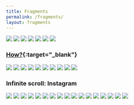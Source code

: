 ```yaml
---
title: Fragments
permalink: /fragments/
layout: fragments
---
```


![](/images/archive/zazz_multi.jpg)
![](/images/archive/zazz_multi02.jpg)
![](/images/archive/zazz_sketch.jpg)
![](/images/archive/zazz_flash.gif)
![](/images/archive/editorial01.jpg)
![](/images/archive/editorial02.jpg)
![](/images/archive/editorial03.jpg#caption)
### [How?](https://www.instagram.com/p/BcG7bpeAqrh/?utm_source=ig_web_copy_link){:target="\_blank"}
![](/images/archive/univers.jpg)
![](/images/archive/emergenceofsimplegeometries.png)
![](/images/archive/ageofadz.png)
![](/images/archive/ageofadz_stencil.png)
![](/images/archive/badcomm.jpg)
![](/images/archive/solarsystem01.jpg)
![](/images/archive/solarsystem02.jpg)
![](/images/archive/cuss.gif)
![](/images/archive/moire.jpg)
![](/images/archive/infinitescroll.jpg#caption)
### Infinite scroll: Instagram
![](/images/archive/typesketch003.jpg)
![](/images/archive/typesketch001.jpg)
![](/images/archive/typesketch002.jpg)
![](/images/archive/typesketch004.jpeg)
![](/images/archive/typesketch005.jpg)
![](/images/archive/eatingstairs.gif)
![](/images/archive/tilde_landscape.jpg)
![](/images/archive/tilde_sunset.jpg)
![](/images/archive/google_maps.jpg)
![](/images/archive/planets.jpeg)
![](/images/archive/grow.gif)
![](/images/archive/rotatingstripes01.jpg)
![](/images/archive/rotatingsegments.gif)
![](/images/archive/rotatingstripes02.jpg)
![](/images/archive/vitamin_box.gif)
![](/images/archive/nervous_nate.gif)
![](/images/archive/buckhead.jpg)
